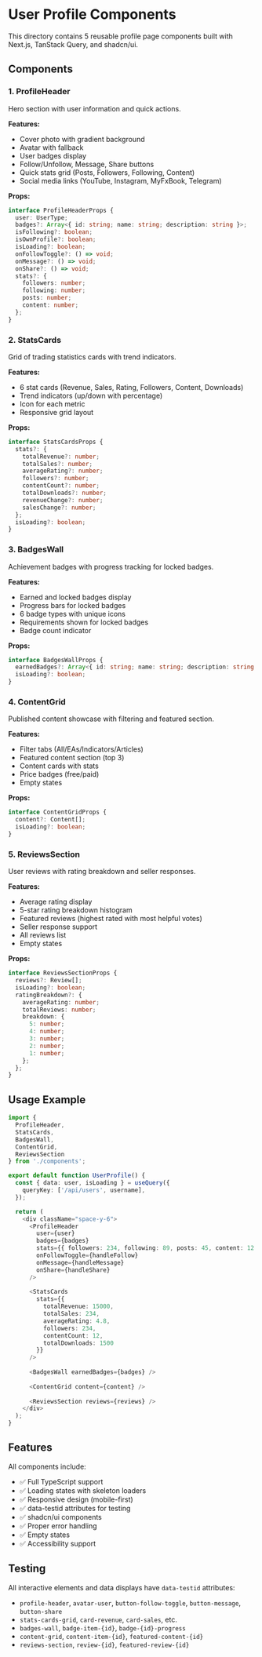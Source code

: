 # User Profile Components

This directory contains 5 reusable profile page components built with Next.js, TanStack Query, and shadcn/ui.

## Components

### 1. ProfileHeader
Hero section with user information and quick actions.

**Features:**
- Cover photo with gradient background
- Avatar with fallback
- User badges display
- Follow/Unfollow, Message, Share buttons
- Quick stats grid (Posts, Followers, Following, Content)
- Social media links (YouTube, Instagram, MyFxBook, Telegram)

**Props:**
```typescript
interface ProfileHeaderProps {
  user: UserType;
  badges?: Array<{ id: string; name: string; description: string }>;
  isFollowing?: boolean;
  isOwnProfile?: boolean;
  isLoading?: boolean;
  onFollowToggle?: () => void;
  onMessage?: () => void;
  onShare?: () => void;
  stats?: {
    followers: number;
    following: number;
    posts: number;
    content: number;
  };
}
```

### 2. StatsCards
Grid of trading statistics cards with trend indicators.

**Features:**
- 6 stat cards (Revenue, Sales, Rating, Followers, Content, Downloads)
- Trend indicators (up/down with percentage)
- Icon for each metric
- Responsive grid layout

**Props:**
```typescript
interface StatsCardsProps {
  stats?: {
    totalRevenue?: number;
    totalSales?: number;
    averageRating?: number;
    followers?: number;
    contentCount?: number;
    totalDownloads?: number;
    revenueChange?: number;
    salesChange?: number;
  };
  isLoading?: boolean;
}
```

### 3. BadgesWall
Achievement badges with progress tracking for locked badges.

**Features:**
- Earned and locked badges display
- Progress bars for locked badges
- 6 badge types with unique icons
- Requirements shown for locked badges
- Badge count indicator

**Props:**
```typescript
interface BadgesWallProps {
  earnedBadges?: Array<{ id: string; name: string; description: string }>;
  isLoading?: boolean;
}
```

### 4. ContentGrid
Published content showcase with filtering and featured section.

**Features:**
- Filter tabs (All/EAs/Indicators/Articles)
- Featured content section (top 3)
- Content cards with stats
- Price badges (free/paid)
- Empty states

**Props:**
```typescript
interface ContentGridProps {
  content?: Content[];
  isLoading?: boolean;
}
```

### 5. ReviewsSection
User reviews with rating breakdown and seller responses.

**Features:**
- Average rating display
- 5-star rating breakdown histogram
- Featured reviews (highest rated with most helpful votes)
- Seller response support
- All reviews list
- Empty states

**Props:**
```typescript
interface ReviewsSectionProps {
  reviews?: Review[];
  isLoading?: boolean;
  ratingBreakdown?: {
    averageRating: number;
    totalReviews: number;
    breakdown: {
      5: number;
      4: number;
      3: number;
      2: number;
      1: number;
    };
  };
}
```

## Usage Example

```typescript
import { 
  ProfileHeader, 
  StatsCards, 
  BadgesWall, 
  ContentGrid, 
  ReviewsSection 
} from './components';

export default function UserProfile() {
  const { data: user, isLoading } = useQuery({
    queryKey: ['/api/users', username],
  });

  return (
    <div className="space-y-6">
      <ProfileHeader 
        user={user} 
        badges={badges}
        stats={{ followers: 234, following: 89, posts: 45, content: 12 }}
        onFollowToggle={handleFollow}
        onMessage={handleMessage}
        onShare={handleShare}
      />
      
      <StatsCards 
        stats={{
          totalRevenue: 15000,
          totalSales: 234,
          averageRating: 4.8,
          followers: 234,
          contentCount: 12,
          totalDownloads: 1500
        }}
      />
      
      <BadgesWall earnedBadges={badges} />
      
      <ContentGrid content={content} />
      
      <ReviewsSection reviews={reviews} />
    </div>
  );
}
```

## Features

All components include:
- ✅ Full TypeScript support
- ✅ Loading states with skeleton loaders
- ✅ Responsive design (mobile-first)
- ✅ data-testid attributes for testing
- ✅ shadcn/ui components
- ✅ Proper error handling
- ✅ Empty states
- ✅ Accessibility support

## Testing

All interactive elements and data displays have `data-testid` attributes:
- `profile-header`, `avatar-user`, `button-follow-toggle`, `button-message`, `button-share`
- `stats-cards-grid`, `card-revenue`, `card-sales`, etc.
- `badges-wall`, `badge-item-{id}`, `badge-{id}-progress`
- `content-grid`, `content-item-{id}`, `featured-content-{id}`
- `reviews-section`, `review-{id}`, `featured-review-{id}`

